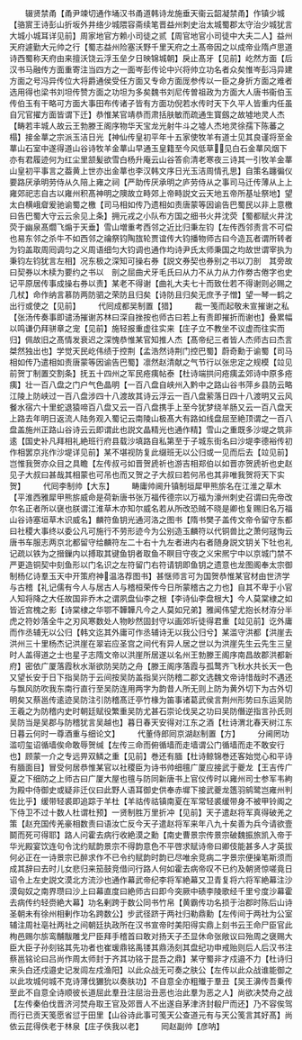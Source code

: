 <!-- { "loadSidebar": true } -->
　　辍贤禁甬【甬尹竦切通作埇汉书甬道韩诗龙施垂天衞云韶凝禁甬】作镇少城【骆賔王诗彭山折坂外井络少城隈容斋续笔晋益州刺史治太城蜀郡太守治少城犹言大城小城耳详见前】周家地官方赖小司徒之贰【周官地官小司徒中大夫二人】益州天府遽勤大元帅之行【蜀志益州险塞沃野千里天府之土髙帝因之以成帝业隋卢思道诗西蜀称天府由来擅沃饶云浮玉垒夕日映锦城朝】戾止髙牙【见前】屹然方面【后汉书马融传方面重寄注当四方之一面岑彭传论中兴将帅立功名者众矣惟岑彭冯异建方面之号冯异传位大将爵通侯受任方面又专命方面厐参传以一臣之身折方面之难者选用得也梁书刘坦传赞方面之功坦为多矣魏书刘尼传曽祖政为方面大人唐书衞伯玉传伯玉有干略可方面大事田布传诸子皆有方面功倪若水传时天下久平人皆重内任虽自冗官擢方面皆谓下迁】恭惟某官靖恭而肃括肤敏而疏通生寳劔之故墟地灵人杰【畴若丰城人故云王勃滕王阁序物华天宝龙光射牛斗之墟人杰地灵徐孺下陈蕃之榻】接金蕐之宗派玉洁日光【神仙传皇初平年十五家使牧羊有道士见其良谨将至金蕐山石室中遂得道山谷诗牧羊金蕐山早通玉皇籍至今风低草见白石金蕐风烟下亦有君履迹何为红尘里颔髪欲雪白杨升庵云山谷答俞清老寒夜三诗其一引牧羊金蕐山皇初平事言之葢黄上世亦出金蕐也李汉韩文序日光玉洁周情孔思】自策名躔徧仪要路厌承明劳侍从久陪上雍之祠【严助传厌承明之庐劳侍从之事司马迁传薄从上上雍郊祀志自古以雍州积髙神明之隩故立畤郊上帝畤説文云天地五帝所基址祭地】望太白横峨睂爰驰谕蜀之檄【司马相如传乃遗相如责唐蒙等因谕告巴蜀民以非上意檄曰告巴蜀大守云云余见上条】拥元戎之小队布方国之细书火井沈荧【蜀都赋火井沈荧于幽泉髙爓飞煽于天垂】雪山増重考西邻之近比归秉左钧【左传西邻责言不可偿也易东邻之杀牛不如西邻之禴祭钧陶旊轮贾谊传大钧播物师古曰今造瓦者谓所转者为钧盖取周囘调匀之义周语细匀大钧调也通作均诗尹氏太师秉国之均故世谓宰执为秉钧左钧犹言左相】况东极之深知可操右券【説文券契也券别之书以刀剖　其旁故曰契券以木椟为要约之书以　剖之屈曲犬牙毛氏曰从力不从力从力作劵古倦字也史记平原居传事成操右券以责】某老不得谢【曲礼大夫七十而致仕若不得谢则必赐之几杖】命作纳言慕防两防驷之荣防且归矣【诗防且归矣无庶予子憎】望一琴一鹤之出行或使之【见前】
　　代囘成都吴制置【猎】
　　裁一笺而起敬未宣摧谢之私【张汤传奏事即谴汤摧谢苏林曰深自挫按也师古曰若上有责即摧折而谢也】叠累幅以鸣谦仍拜骈章之宠【见前】施轻报重虚往实来【庄子立不教坐不议虚而往实而归】佩故旧之髙情发衰迟之深愧恭惟某官知推人杰【髙帝纪三者皆人杰师古曰杰言桀然独出也】学觉天民屹伟绩于控荆【孟浩然诗荆门控巴蜀】蔚奇勳于谕蜀【司马相如传乃遣相如责唐蒙等因谕告巴蜀】凛然赵清献之气节行以张忠定之规模【竝见前贺丁制置交割条】抚五十四州之军民疮痍帖泰【杜诗端拱问疮痍孟郊诗中原多疮痍】壮一百八盘之门户气色晶明【一百八盘自峡州入黔中之路山谷书萍乡县防云略江陵上防峡过一百八盘涉四十八渡故其诗云浮云一百八盘萦落日四十八渡明又云风餐水宿六十里蛇退猿啼百八盘又云一百八盘携手上至今犹梦绕羊肠又云一百八盘天上路去年明日返流人陆务观入蜀记云南陵山极髙大有路如线盘屈至絶顶谓之一百八盘盖施州正路山谷诗云云即谓此也説文晶精光也通作精】雪山之重既多沙堤之筑非逺【国史补凡拜相礼絶班行府县载沙填路自私第至于子城东街名曰沙堤李德裕传初作相罢京兆作沙堤详见前】某不堪视防复此缀班无以公归或一见而后去【竝见前】岂惟我贺亦众目之具瞻【左传叔弓如晋贺虒祈也游吉相郑伯以如晋亦贺虒祈也史赵见子大叔曰甚哉其相蒙也可吊也而又贺之子大叔曰若何吊也其非唯我贺将天下实贺】
　　代囘李制帅【大东】
　　畴庸帅阃升镇制垣犀甲熊旂名在江淮之草木【平淮西雅犀甲熊旂威命是荷新唐书张万福传德宗以万福为濠州刺史召谓曰先帝改尔名正者所以襃也朕谓江淮草木亦知尔威名若从所改恐贼不晓是卿也复赐旧名万福山谷诗塞垣草木识威名】麟符鱼钥光通河洛之图书【隋书樊子盖传文帝令留守东都曰社稷大事终以委公凡可施行不劳形迹今为公别造玉麟符以代铜兽比之萧何冦恂云唐书车服志两京北都留守给麟符左二十右十九左者进内右者随身説文钥关下牡也礼记疏以铁为之搢鏁内以搏取其键鱼钥者取鱼不瞑目守夜之义宋熈宁中以京城门禁不严更造铜契中刻鱼形以门名识之左符留门右符请钥即鱼钥之遗意也龙图阁奉太宗御制杨亿诗羣玉天中开策府神温洛荐图书】甚惬师言可为国贺恭惟某官材由世济学与古稽【礼记儒有今人与居古人与稽桓荣传今日所蒙稽古之力也】自其不卑于小官人知将降之大任故国非乔木之谓夙盘仙李之根【李诗仙李盘根大】今人莫棠棣之如皆近宫槐之影【诗棠棣之华鄂不韡韡凡今之人莫如兄弟】雅闻伟望尤抱长材洊分半虎之符妙落全牛之刃风寒数处人物眇然固封守以画郊圻徒得君重【竝见前】讫外庸而作丞辅无以公归【韩文迄其外庸可作丞辅诗无以我公归兮】某滥守洪都【洪崖去洪州三十里杨杰记洪崖在翠岩应圣宫之间代有异人居之世以为洪崖先生云先生三皇时人盖得道之士也星子志隋文帝以洪崖所居遂以名州王勃滕王阁序南昌故郡洪都新府】密依广厦落霞秋水渐欲防吴防之舟【滕王阁序落霞与孤鹜齐飞秋水共长天一色又望长安于日下指吴防于云间按吴防盖指吴兴防稽二郡文选魏文帝诗惜哉时不遇还与飘风防吹我东南行直行至吴防连用两字为韵昔人所无则上防为黄外切下为古外切明矣又蔡邕传逺迹吴防注引防稽髙迁亭竹椽为笛事诸葛武侯言荆州形势曰东运吴防王羲之为防稽内史时朝廷赋役繁重吴防尤甚石崇论伐吴之功曰吴防僭逆指言孙氏则吴防当是吴郡与防稽犹言吴越也】暮日春天安得对江东之酒【杜诗渭北春天树江东日暮云何时一尊酒重与细论文】
　　代董侍郎囘京湖赵制置【方】
　　分阃罔功滥叨玺诏循墙俟命敢辱贺缄【左传三命而俯循墙而走墙谓公门循墙而走不敢安行也】顾蒙一介之专远畀双鳞之重【见前】巻还有腼【杜诗鲸锦巻还客始觉心和平诗有腼面目】冒受何居恭惟某官以社稷臣为诗书帅细氊广厦应接武于夔龙【王吉传广夏之下细防之上师古曰广厦大屋也氊与防同新唐书上官仪传时以雍州司士参军韦絇为殿中侍御史或疑非迁仪曰此野人语耳御史供奉赤墀下接武夔龙簉羽鹓鹭岂雍州判佐比乎】缓带轻裘即追踪于羊杜【羊祜传祜镇南夏在军常轻裘缓带身不被甲铃阁之下侍卫不过十数人杜谓杜预】一贤制胜万里折冲【见前】天子遣赵将军真得破羌之策【赵充国传羌豪相数责曰语汝亡反今天子遣赵将军来年八九十矣善为兵今请欲壹鬬而死可得耶】路人问霍去病行收絶漠之勳【南史曹景宗传景宗破魏振旅凯入帝于华光殿宴饮连句令沈约赋韵景宗不得韵意色不平啓求赋诗帝曰卿伎能甚多人才英拔何必正在一诗景宗已醉求作不已令约赋韵时韵已尽唯余竞病二字景宗便操笔斯须而成其辞曰去时儿女悲归来笳鼓竞借问行路人何如霍去病帝叹不已约及朝贤惊嗟竟日诏令上左史説文漠北方流沙也通作幕武帝纪李将军絶幕又卫青复将六将军絶幕注沙漠匈奴之南界瓒曰沙上曰幕直度曰絶师古曰即今突厥中碛李陵歌经千里兮度沙幕霍去病传约轻赍絶大幕】功名剰跨于数公同书竹帛【黄霸传功名损于治郡时陈后山诗圣朝未有徐州相剰作功名跨数公】步武径跻于两社归勒鼎勳【左传间于两社为公室辅注周社亳社两社之间朝廷执政所在汉书宣帝时美阳得实鼎上刻书云王命尸臣官此栒邑赐尔旂鸾黼黻雕戈尸臣拜手稽首曰敢对扬天子丕显休命张敞议曰殆周之襃赐大臣大臣子孙刻铭其先功者也崔瑗鼎铭禹镂其鼎汤刻其盘纪功申戒贻则后人后汉书注蔡邕铭论曰吕尚作周太师封于齐其功铭于昆吾之鼎】某守蜀非才戍邉不力【杜诗归来头白还戍邉史记发闾左戍渔阳】以此众战无可奏之肤公【左传以此众战谁能御之以此攻城何城不克诗薄伐玁狁以奏肤功】不自意全亦粗殱于羣丑【吴王濞传吾乗传至此不自意全诗顺彼长道屈此羣丑注屈治丑恶也治此羣为恶之人】尚欲决焚舟之战【左传秦伯伐晋济河焚舟取王官及郊晋人不出遂自茅津济封殽尸而还】乃不容俟驾而行已贡天笺愿省愆于田里【山谷诗此事可笺天公查道元有与天公笺言其好髙】尚依云芘得佚老于林泉【庄子佚我以老】
　　囘赵副帅【彦呐】
